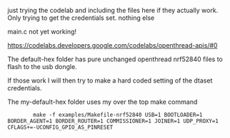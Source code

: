 just trying the codelab and including the files here if they actually work. Only trying to get the credentials set. nothing else


main.c not yet working!


https://codelabs.developers.google.com/codelabs/openthread-apis/#0

The default-hex folder has pure unchanged openthread nrf52840 files to flash to the usb dongle.

If those work I will then try to make a hard coded setting of the dtaset credentials.


The my-default-hex folder uses my over the top make command

```
        make -f examples/Makefile-nrf52840 USB=1 BOOTLOADER=1 BORDER_AGENT=1 BORDER_ROUTER=1 COMMISSIONER=1 JOINER=1 UDP_PROXY=1 CFLAGS+=-UCONFIG_GPIO_AS_PINRESET 

```



